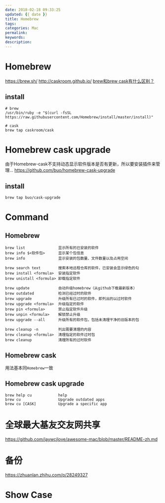 ```yaml
---
date: 2018-02-18 09:33:25
updated: {{ date }}
title: Homebrew
tags:
categories: Mac
permalink:
keywords:
description:
---
```


# Homebrew
https://brew.sh/
http://caskroom.github.io/
[brew和brew cask有什么区别？](https://www.zhihu.com/question/22624898)

## install
```
# brew
/usr/bin/ruby -e "$(curl -fsSL https://raw.githubusercontent.com/Homebrew/install/master/install)"

# cask
brew tap caskroom/cask
```



# Homebrew cask upgrade
由于Homebrew-cask不支持动态显示软件版本是否有更新，所以要安装插件来管理...
https://github.com/buo/homebrew-cask-upgrade
## install
```
brew tap buo/cask-upgrade
```



# Command
## Homebrew
```
brew list               显示所有的已安装的软件
brew info $<软件包>      显示某个包信息
brew info               显示安装的包数量、文件数量以及占用空间 

brew search text        搜索本地远程仓库的软件，已安装会显示绿色的勾
brew install <formula>  安装指定软件
brew unistall <formula> 卸载指定软件

brew update             自动升级homebrew（从github下载最新版本）
brew outdated           检测已经过时的软件
brew upgrade            升级所有已过时的软件，即列出的以过时软件
brew upgrade <formula>  升级指定的软件
brew pin <formula>      禁止指定软件升级
brew unpin <formula>    解锁禁止升级
brew upgrade --all      升级所有的软件包，包括未清理干净的旧版本的包

brew cleanup -n         列出需要清理的内容
brew cleanup <formula>  清理指定的软件过时包
brew cleanup            清理所有的过时软件
```

## Homebrew cask
用法基本同`Homebrew`一致

## Homebrew cask upgrade
```
brew help cu            help
brew cu                 Upgrade outdated apps
brew cu [CASK]          Upgrade a specific app
```



# 全球最大基友交友网共享
https://github.com/jaywcjlove/awesome-mac/blob/master/README-zh.md

# 备份
https://zhuanlan.zhihu.com/p/28249327

# Show Case

